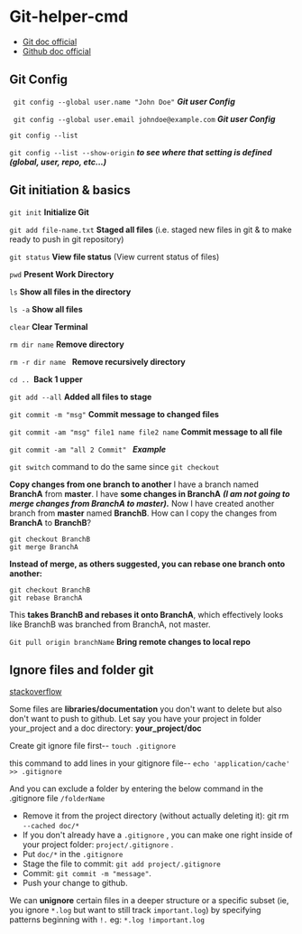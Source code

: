 # Git-helper-cmd
- [Git doc official](https://git-scm.com/docs)
- [Github doc official](https://docs.github.com/en)

## Git Config
``` git config --global user.name "John Doe"``` ***Git user Config***
 
``` git config --global user.email johndoe@example.com``` ***Git user Config***

```git config --list``` 

```git config --list --show-origin``` ***to see where that setting is defined (global, user, repo, etc...)***


## Git initiation & basics

```git init``` **Initialize Git**

```git add file-name.txt``` **Staged all files** (i.e. staged new files in git & to make ready to push in git repository)

```git status``` **View file status** (View current status of files)

```pwd``` **Present Work Directory**

```ls```  **Show all files in the directory**

```ls -a``` **Show all files <including hidden> in the directory**

```clear``` **Clear Terminal**

```rm dir name```  **Remove directory**
  
```rm -r dir name ``` **Remove recursively directory** 
  
```cd .. ```**Back 1 upper**

```git add --all``` **Added all files to stage**

```git commit -m "msg"``` **Commit message to changed files**

```git commit -am "msg" file1 name file2 name``` **Commit message to all file**

```git commit -am "all 2 Commit" ``` ***Example***

``git switch`` command to do the same since ``git checkout``
 
**Copy changes from one branch to another**
I have a branch named **BranchA** from **master**. I have **some changes in BranchA** ***(I am not going to merge changes from BranchA to master).***
Now I have created another branch from **master** named **BranchB**.
How can I copy the changes from **BranchA** to **BranchB**?

```
git checkout BranchB
git merge BranchA
```

**Instead of merge, as others suggested, you can rebase one branch onto another:**

```
git checkout BranchB
git rebase BranchA
```
 
This **takes BranchB and rebases it onto BranchA**, which effectively looks like BranchB was branched from BranchA, not master.
 
 ``Git pull origin branchName`` **Bring remote changes to local repo**
  
## Ignore files and folder git

[stackoverflow](https://stackoverflow.com/questions/12501324/how-to-use-gitignore-command-in-git)

Some files are **libraries/documentation** you don't want to delete but also don't want to push to github. Let say you have your project in folder your_project and a doc directory: **your_project/doc**

Create git ignore file first-- ``touch .gitignore``

this command to add lines in your gitignore file-- ``echo 'application/cache' >> .gitignore``

And you can exclude a folder by entering the below command in the .gitignore file ``/folderName``

- Remove it from the project directory (without actually deleting it): git rm ``--cached doc/*``
- If you don't already have a ``.gitignore`` , you can make one right inside of your project folder: ``project/.gitignore`` .
- Put ``doc/*`` in the ``.gitignore``
- Stage the file to commit: ``git add project/.gitignore``
- Commit: ``git commit -m "message"``.
- Push your change to github.

We can **unignore** certain files in a deeper structure or a specific subset (ie, you ignore ``*.log`` but want to still track ``important.log``) by specifying patterns beginning with ``!.`` eg: ``*.log !important.log``






























